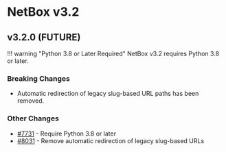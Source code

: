 # NetBox v3.2

## v3.2.0 (FUTURE)

!!! warning "Python 3.8 or Later Required"
    NetBox v3.2 requires Python 3.8 or later.

### Breaking Changes

* Automatic redirection of legacy slug-based URL paths has been removed.

### Other Changes

* [#7731](https://github.com/netbox-community/netbox/issues/7731) - Require Python 3.8 or later
* [#8031](https://github.com/netbox-community/netbox/issues/8031) - Remove automatic redirection of legacy slug-based URLs
